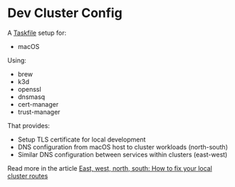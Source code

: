# Dev Cluster Config

A [Taskfile](https://taskfile.dev/) setup for:

* macOS

Using:

* brew
* k3d
* openssl
* dnsmasq
* cert-manager
* trust-manager

That provides:

* Setup TLS certificate for local development
* DNS configuration from macOS host to cluster workloads (north-south)
* Similar DNS configuration between services within clusters (east-west)

Read more in the article [East, west, north, south: How to fix your local cluster routes]()
